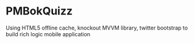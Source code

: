 PMBokQuizz
==========

Using HTML5 offline cache, knockout MVVM library, twitter bootstrap to build  rich logic mobile application